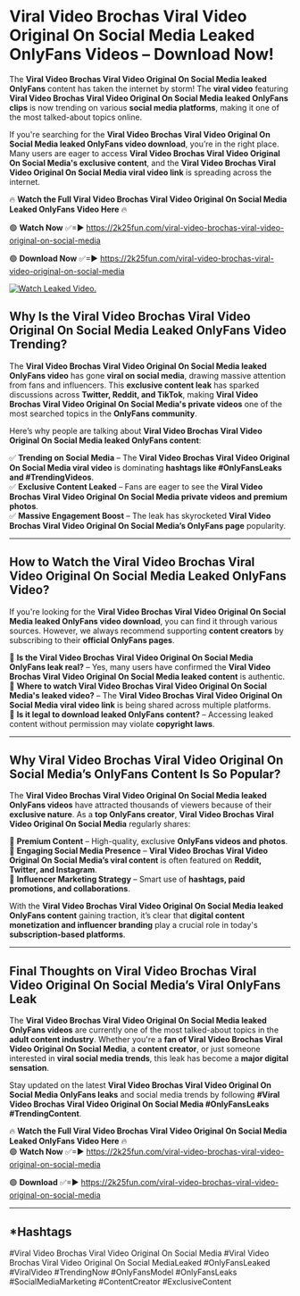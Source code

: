 # Viral Video Brochas Viral Video Original On Social Media Leaked OnlyFans Videos – Download Now!

The **Viral Video Brochas Viral Video Original On Social Media leaked OnlyFans** content has taken the internet by storm! The **viral video** featuring **Viral Video Brochas Viral Video Original On Social Media leaked OnlyFans clips** is now trending on various **social media platforms**, making it one of the most talked-about topics online.  

If you're searching for the **Viral Video Brochas Viral Video Original On Social Media leaked OnlyFans video download**, you’re in the right place. Many users are eager to access **Viral Video Brochas Viral Video Original On Social Media's exclusive content**, and the **Viral Video Brochas Viral Video Original On Social Media viral video link** is spreading across the internet.  

🔥 **Watch the Full Viral Video Brochas Viral Video Original On Social Media Leaked OnlyFans Video Here** 🔥  

🟢 **Watch Now** ✅=► https://2k25fun.com/viral-video-brochas-viral-video-original-on-social-media

🟢 **Download Now** ✅=► https://2k25fun.com/viral-video-brochas-viral-video-original-on-social-media

[![Watch Leaked Video.](https://miro.medium.com/v2/resize:fit:828/format:webp/1*cilzJN44JGOrTw9NJCrNHA.gif "Watch Leaked Video")](https://2k25fun.com/viral-video-brochas-viral-video-original-on-social-media)

## **Why Is the Viral Video Brochas Viral Video Original On Social Media Leaked OnlyFans Video Trending?**  

The **Viral Video Brochas Viral Video Original On Social Media leaked OnlyFans video** has gone **viral on social media**, drawing massive attention from fans and influencers. This **exclusive content leak** has sparked discussions across **Twitter, Reddit, and TikTok**, making **Viral Video Brochas Viral Video Original On Social Media's private videos** one of the most searched topics in the **OnlyFans community**.  

Here’s why people are talking about **Viral Video Brochas Viral Video Original On Social Media leaked OnlyFans content**:  

✅ **Trending on Social Media** – The **Viral Video Brochas Viral Video Original On Social Media viral video** is dominating **hashtags like #OnlyFansLeaks and #TrendingVideos**.  
✅ **Exclusive Content Leaked** – Fans are eager to see the **Viral Video Brochas Viral Video Original On Social Media private videos and premium photos**.  
✅ **Massive Engagement Boost** – The leak has skyrocketed **Viral Video Brochas Viral Video Original On Social Media’s OnlyFans page** popularity.  

---

## **How to Watch the Viral Video Brochas Viral Video Original On Social Media Leaked OnlyFans Video?**  

If you're looking for the **Viral Video Brochas Viral Video Original On Social Media leaked OnlyFans video download**, you can find it through various sources. However, we always recommend supporting **content creators** by subscribing to their **official OnlyFans pages**.  

🔹 **Is the Viral Video Brochas Viral Video Original On Social Media OnlyFans leak real?** – Yes, many users have confirmed the **Viral Video Brochas Viral Video Original On Social Media leaked content** is authentic.  
🔹 **Where to watch Viral Video Brochas Viral Video Original On Social Media's leaked video?** – The **Viral Video Brochas Viral Video Original On Social Media viral video link** is being shared across multiple platforms.  
🔹 **Is it legal to download leaked OnlyFans content?** – Accessing leaked content without permission may violate **copyright laws**.  

---

## **Why Viral Video Brochas Viral Video Original On Social Media’s OnlyFans Content Is So Popular?**  

The **Viral Video Brochas Viral Video Original On Social Media leaked OnlyFans videos** have attracted thousands of viewers because of their **exclusive nature**. As a **top OnlyFans creator**, **Viral Video Brochas Viral Video Original On Social Media** regularly shares:  

📌 **Premium Content** – High-quality, exclusive **OnlyFans videos and photos**.  
📌 **Engaging Social Media Presence** – **Viral Video Brochas Viral Video Original On Social Media’s viral content** is often featured on **Reddit, Twitter, and Instagram**.  
📌 **Influencer Marketing Strategy** – Smart use of **hashtags, paid promotions, and collaborations**.  

With the **Viral Video Brochas Viral Video Original On Social Media leaked OnlyFans content** gaining traction, it’s clear that **digital content monetization and influencer branding** play a crucial role in today's **subscription-based platforms**.  

---

## **Final Thoughts on Viral Video Brochas Viral Video Original On Social Media’s Viral OnlyFans Leak**  

The **Viral Video Brochas Viral Video Original On Social Media leaked OnlyFans videos** are currently one of the most talked-about topics in the **adult content industry**. Whether you're a **fan of Viral Video Brochas Viral Video Original On Social Media**, a **content creator**, or just someone interested in **viral social media trends**, this leak has become a **major digital sensation**.  

Stay updated on the latest **Viral Video Brochas Viral Video Original On Social Media OnlyFans leaks** and social media trends by following **#Viral Video Brochas Viral Video Original On Social Media #OnlyFansLeaks #TrendingContent**.  

🔥 **Watch the Full Viral Video Brochas Viral Video Original On Social Media Leaked OnlyFans Video Here** 🔥  
🟢 **Watch Now** ✅=► https://2k25fun.com/viral-video-brochas-viral-video-original-on-social-media

🟢 **Download** ✅=► https://2k25fun.com/viral-video-brochas-viral-video-original-on-social-media

---

## *Hashtags
#Viral Video Brochas Viral Video Original On Social Media #Viral Video Brochas Viral Video Original On Social MediaLeaked #OnlyFansLeaked #ViralVideo #TrendingNow #OnlyFansModel #OnlyFansLeaks #SocialMediaMarketing #ContentCreator #ExclusiveContent  